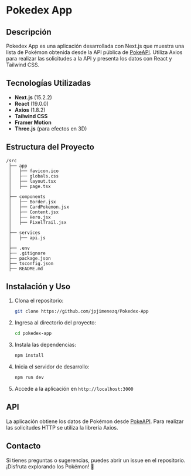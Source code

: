 # Pokedex App

## Descripción
Pokedex App es una aplicación desarrollada con Next.js que muestra una lista de Pokémon obtenida desde la API pública de [PokeAPI](https://pokeapi.co/). Utiliza Axios para realizar las solicitudes a la API y presenta los datos con React y Tailwind CSS.

## Tecnologías Utilizadas
- **Next.js** (15.2.2)
- **React** (19.0.0)
- **Axios** (1.8.2)
- **Tailwind CSS**
- **Framer Motion**
- **Three.js** (para efectos en 3D)

## Estructura del Proyecto
```
/src
 ├── app
 │   ├── favicon.ico
 │   ├── globals.css
 │   ├── layout.tsx
 │   ├── page.tsx
 │
 ├── components
 │   ├── Border.jsx
 │   ├── CardPokemon.jsx
 │   ├── Content.jsx
 │   ├── Hero.jsx
 │   ├── PixelTrail.jsx
 │
 ├── services
 │   ├── api.js
 │
 ├── .env
 ├── .gitignore
 ├── package.json
 ├── tsconfig.json
 ├── README.md
```

## Instalación y Uso
1. Clona el repositorio:
   ```bash
   git clone https://github.com/jpjimenezq/Pokedex-App
   ```

2. Ingresa al directorio del proyecto:
   ```bash
   cd pokedex-app
   ```

3. Instala las dependencias:
   ```bash
   npm install
   ```

4. Inicia el servidor de desarrollo:
   ```bash
   npm run dev
   ```

5. Accede a la aplicación en `http://localhost:3000`

## API
La aplicación obtiene los datos de Pokémon desde [PokeAPI](https://pokeapi.co/). Para realizar las solicitudes HTTP se utiliza la librería Axios.

## Contacto
Si tienes preguntas o sugerencias, puedes abrir un issue en el repositorio. ¡Disfruta explorando los Pokémon! 🚀

